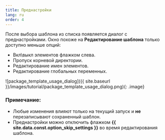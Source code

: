 ```yaml
---
title: Преднастройки
lang: ru
order: 4
---
```


После выбора шаблона из списка появляется диалог с преднастройками. Окно похоже на **Редактирование шаблона** только доступно меньше опций:

* Вкл\выкл элементов флажком слева.
* Пропуск корневой директории.
* Редактирование имен элементов.
* Редактирование глобальных переменных.

![package_template_usage_dialog]({{ site.baseurl }}/images/tutorial/package_template_usage_dialog.png){: .image}

### Примечание:
- Любые изменения влияют только на текущий запуск и **не** перезаписывают сохраненный шаблон.
- Преднастройки можно отключить флажком **{{ site.data.const.option_skip_settings }}** во время редактирования шаблона.
